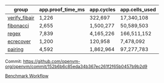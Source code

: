 | group | app.proof_time_ms | app.cycles | app.cells_used | leaf.proof_time_ms | leaf.cycles | leaf.cells_used |
| -- | -- | -- | -- | -- | -- | -- |
| [verify_fibair](https://github.com/openvm-org/openvm/blob/benchmark-results/benchmarks/verify_fibair-152b6b6c85eda34b367ec261f2f65b0457b9b2d9.md) | 1,226 |  322,697 |  17,340,108 |- | - | - |
| [fibonacci](https://github.com/openvm-org/openvm/blob/benchmark-results/benchmarks/fibonacci-152b6b6c85eda34b367ec261f2f65b0457b9b2d9.md) | 2,655 |  1,500,277 |  50,589,503 | 3,636 |  1,248,022 |  69,833,766 |
| [regex](https://github.com/openvm-org/openvm/blob/benchmark-results/benchmarks/regex-152b6b6c85eda34b367ec261f2f65b0457b9b2d9.md) | 7,839 |  4,165,226 |  166,511,152 | 14,015 |  3,951,469 |  303,655,870 |
| [ecrecover](https://github.com/openvm-org/openvm/blob/benchmark-results/benchmarks/ecrecover-152b6b6c85eda34b367ec261f2f65b0457b9b2d9.md) | 1,200 |  120,958 |  7,478,092 | 11,814 |  3,012,575 |  245,013,243 |
| [pairing](https://github.com/openvm-org/openvm/blob/benchmark-results/benchmarks/pairing-152b6b6c85eda34b367ec261f2f65b0457b9b2d9.md) | 4,592 |  1,862,964 |  97,277,783 | 9,049 |  2,574,557 |  205,525,670 |


Commit: https://github.com/openvm-org/openvm/commit/152b6b6c85eda34b367ec261f2f65b0457b9b2d9

[Benchmark Workflow](https://github.com/openvm-org/openvm/actions/runs/15578023470)
